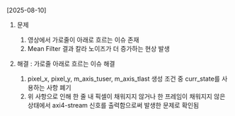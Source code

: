 [2025-08-10]
1. 문제
    1) 영상에서 가로줄이 아래로 흐르는 이슈 존재
    2) Mean Filter 결과 칼라 노이즈가 더 증가하는 현상 발생

2. 해결 : 가로줄 아래로 흐르는 이슈 해결
    1) pixel_x, pixel_y, m_axis_tuser, m_axis_tlast 생성 조건 중 curr_state를 사용하는 사항 폐기
    2) 위 사항으로 인해 한 줄 내 픽셀이 채워지지 않거나 한 프레임이 채워지지 않은 상태에서 axi4-stream 신호를 출력함으로써 발생한 문제로 확인됨    